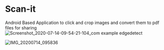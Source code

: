 # Scan-it
Android Based Application to click and crop images and convert them to pdf files for sharing
![Screenshot_2020-07-14-09-54-21-104_com example edgedetect](https://user-images.githubusercontent.com/53506835/87390542-ad4e2e80-c5c6-11ea-8351-068f19cc0659.jpg)

![IMG_20200714_095836](https://user-images.githubusercontent.com/53506835/87390369-59dbe080-c5c6-11ea-968b-e648159051b1.jpg)
